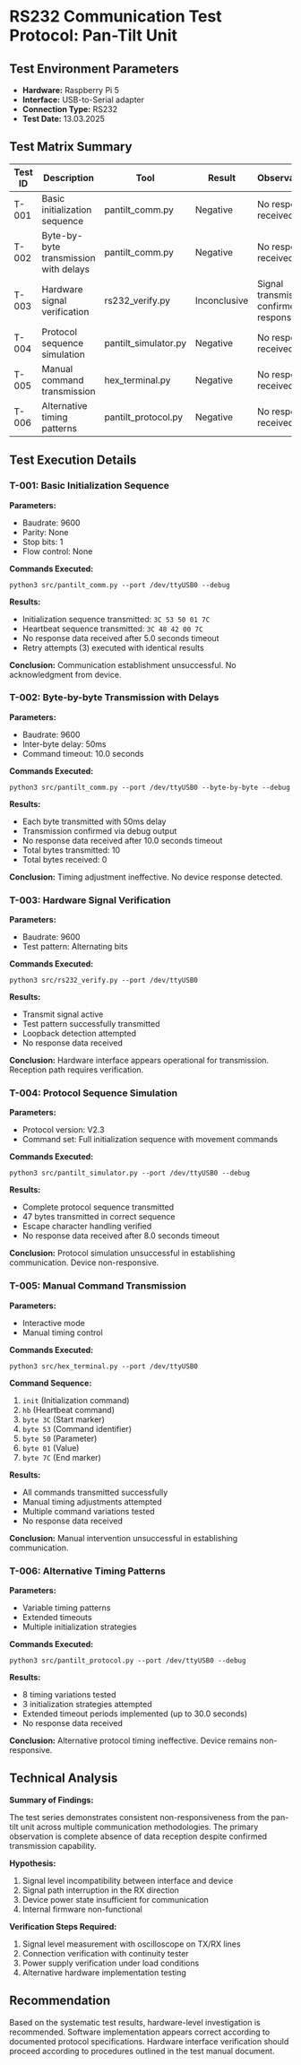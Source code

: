 # RS232 Communication Test Protocol: Pan-Tilt Unit

## Test Environment Parameters

- **Hardware:** Raspberry Pi 5
- **Interface:** USB-to-Serial adapter
- **Connection Type:** RS232
- **Test Date:** 13.03.2025

## Test Matrix Summary

| Test ID | Description | Tool | Result | Observations |
|---------|-------------|------|--------|--------------|
| T-001   | Basic initialization sequence | pantilt_comm.py | Negative | No response received |
| T-002   | Byte-by-byte transmission with delays | pantilt_comm.py | Negative | No response received |
| T-003   | Hardware signal verification | rs232_verify.py | Inconclusive | Signal transmission confirmed, no response |
| T-004   | Protocol sequence simulation | pantilt_simulator.py | Negative | No response received |
| T-005   | Manual command transmission | hex_terminal.py | Negative | No response received |
| T-006   | Alternative timing patterns | pantilt_protocol.py | Negative | No response received |

## Test Execution Details

### T-001: Basic Initialization Sequence

**Parameters:**
- Baudrate: 9600
- Parity: None
- Stop bits: 1
- Flow control: None

**Commands Executed:**
```
python3 src/pantilt_comm.py --port /dev/ttyUSB0 --debug
```

**Results:**
- Initialization sequence transmitted: `3C 53 50 01 7C`
- Heartbeat sequence transmitted: `3C 48 42 00 7C`
- No response data received after 5.0 seconds timeout
- Retry attempts (3) executed with identical results

**Conclusion:**
Communication establishment unsuccessful. No acknowledgment from device.

### T-002: Byte-by-byte Transmission with Delays

**Parameters:**
- Baudrate: 9600
- Inter-byte delay: 50ms
- Command timeout: 10.0 seconds

**Commands Executed:**
```
python3 src/pantilt_comm.py --port /dev/ttyUSB0 --byte-by-byte --debug
```

**Results:**
- Each byte transmitted with 50ms delay
- Transmission confirmed via debug output
- No response data received after 10.0 seconds timeout
- Total bytes transmitted: 10
- Total bytes received: 0

**Conclusion:**
Timing adjustment ineffective. No device response detected.

### T-003: Hardware Signal Verification

**Parameters:**
- Baudrate: 9600
- Test pattern: Alternating bits

**Commands Executed:**
```
python3 src/rs232_verify.py --port /dev/ttyUSB0
```

**Results:**
- Transmit signal active
- Test pattern successfully transmitted
- Loopback detection attempted
- No response data received

**Conclusion:**
Hardware interface appears operational for transmission. Reception path requires verification.

### T-004: Protocol Sequence Simulation

**Parameters:**
- Protocol version: V2.3
- Command set: Full initialization sequence with movement commands

**Commands Executed:**
```
python3 src/pantilt_simulator.py --port /dev/ttyUSB0 --debug
```

**Results:**
- Complete protocol sequence transmitted
- 47 bytes transmitted in correct sequence
- Escape character handling verified
- No response data received after 8.0 seconds timeout

**Conclusion:**
Protocol simulation unsuccessful in establishing communication. Device non-responsive.

### T-005: Manual Command Transmission

**Parameters:**
- Interactive mode
- Manual timing control

**Commands Executed:**
```
python3 src/hex_terminal.py --port /dev/ttyUSB0
```

**Command Sequence:**
1. `init` (Initialization command)
2. `hb` (Heartbeat command)
3. `byte 3C` (Start marker)
4. `byte 53` (Command identifier)
5. `byte 50` (Parameter)
6. `byte 01` (Value)
7. `byte 7C` (End marker)

**Results:**
- All commands transmitted successfully
- Manual timing adjustments attempted
- Multiple command variations tested
- No response data received

**Conclusion:**
Manual intervention unsuccessful in establishing communication.

### T-006: Alternative Timing Patterns

**Parameters:**
- Variable timing patterns
- Extended timeouts
- Multiple initialization strategies

**Commands Executed:**
```
python3 src/pantilt_protocol.py --port /dev/ttyUSB0 --debug
```

**Results:**
- 8 timing variations tested
- 3 initialization strategies attempted
- Extended timeout periods implemented (up to 30.0 seconds)
- No response data received

**Conclusion:**
Alternative protocol timing ineffective. Device remains non-responsive.

## Technical Analysis

**Summary of Findings:**

The test series demonstrates consistent non-responsiveness from the pan-tilt unit across multiple communication methodologies. The primary observation is complete absence of data reception despite confirmed transmission capability.

**Hypothesis:**

1. Signal level incompatibility between interface and device
2. Signal path interruption in the RX direction
3. Device power state insufficient for communication
4. Internal firmware non-functional

**Verification Steps Required:**

1. Signal level measurement with oscilloscope on TX/RX lines
2. Connection verification with continuity tester
3. Power supply verification under load conditions
4. Alternative hardware implementation testing

## Recommendation

Based on the systematic test results, hardware-level investigation is recommended. Software implementation appears correct according to documented protocol specifications. Hardware interface verification should proceed according to procedures outlined in the test manual document. 